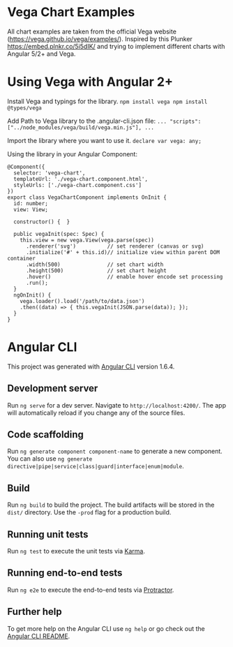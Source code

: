 # Vega Chart Examples
All chart examples are taken from the official Vega website (https://vega.github.io/vega/examples/).
Inspired by this Plunker https://embed.plnkr.co/5i5dIK/ and trying to implement different charts with Angular 5/2+ and Vega. 


# Using Vega with Angular 2+
Install Vega and typings for the library.
`npm install vega
npm install @types/vega`

Add Path to Vega library to the .angular-cli.json file:
`...
      "scripts": ["../node_modules/vega/build/vega.min.js"],
...`

Import the library where you want to use it.
`declare var vega: any;`

Using the library in your Angular Component:

```
@Component({
  selector: 'vega-chart',
  templateUrl: './vega-chart.component.html',
  styleUrls: ['./vega-chart.component.css']
})
export class VegaChartComponent implements OnInit {
  id: number;
  view: View;
  
  constructor() {  }
  
  public vegaInit(spec: Spec) {
    this.view = new vega.View(vega.parse(spec))
      .renderer('svg')          // set renderer (canvas or svg)
      .initialize('#' + this.id)// initialize view within parent DOM container
      .width(500)               // set chart width 
      .height(500)              // set chart height
      .hover()                  // enable hover encode set processing
      .run();
  }
  ngOnInit() {
    vega.loader().load('/path/to/data.json')
    .then((data) => { this.vegaInit(JSON.parse(data)); });
  }
}
```

# Angular CLI

This project was generated with [Angular CLI](https://github.com/angular/angular-cli) version 1.6.4.

## Development server

Run `ng serve` for a dev server. Navigate to `http://localhost:4200/`. The app will automatically reload if you change any of the source files.

## Code scaffolding

Run `ng generate component component-name` to generate a new component. You can also use `ng generate directive|pipe|service|class|guard|interface|enum|module`.

## Build

Run `ng build` to build the project. The build artifacts will be stored in the `dist/` directory. Use the `-prod` flag for a production build.

## Running unit tests

Run `ng test` to execute the unit tests via [Karma](https://karma-runner.github.io).

## Running end-to-end tests

Run `ng e2e` to execute the end-to-end tests via [Protractor](http://www.protractortest.org/).

## Further help

To get more help on the Angular CLI use `ng help` or go check out the [Angular CLI README](https://github.com/angular/angular-cli/blob/master/README.md).
